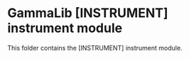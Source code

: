 GammaLib [INSTRUMENT] instrument module
==================================

This folder contains the [INSTRUMENT] instrument module.
